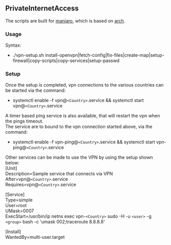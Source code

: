 ## PrivateInternetAccess

The scripts are built for [manjaro](https://www.manjaro.org "Manjaro Linux Homepage"), which is based on [arch](https://www.archlinux.org "Arch Linux Homepage").

### Usage
Syntax:
  * ./vpn-setup.sh install-openvpn|fetch-config|fix-files|create-map|setup-firewall|copy-scripts|copy-services|setup-passwd

### Setup  
Once the setup is completed, vpn connections to the various countries can be started via the command:  
  * systemctl enable -f vpn@`<Country>`.service && systemctl start vpn@`<Country>`.service  
  
A timer based ping service is also available, that will restart the vpn when the pings timeout.  
The service are to bound to the vpn connection started above, via the command:  
  * systemctl enable -f vpn-ping@`<Country>`.service && systemctl start vpn-ping@`<Country>`.service  


Other services can be made to use the VPN by using the setup shown below:  
[Unit]  
Description=Sample service that connects via VPN  
After=vpn@`<Country>`.service  
Requires=vpn@`<Country>`.service  
  
[Service]  
Type=simple  
User=root  
UMask=0007  
ExecStart=/usr/bin/ip netns exec vpn-`<Country>` sudo -H -u `<user>` -g `<group>` bash -c 'umask 002;traceroute 8.8.8.8'  
  
[Install]  
WantedBy=multi-user.target  

